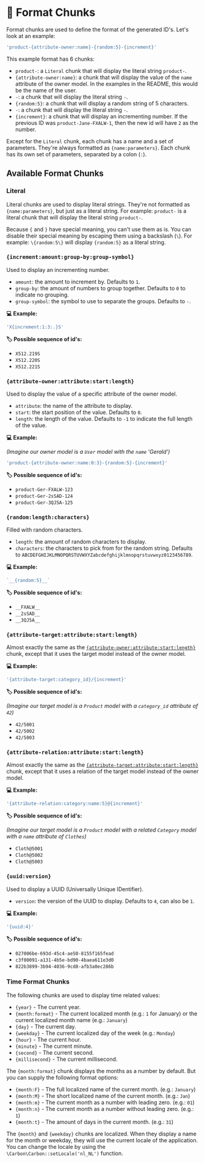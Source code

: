 # 🍪 Format Chunks

Format chunks are used to define the format of the generated ID's. Let's look at an example:

```php
'product-{attribute-owner:name}-{random:5}-{increment}'
```

This example format has 6 chunks:

* `product-`: a `Literal` chunk that will display the literal string `product-`.
* `{attribute-owner:name}`: a chunk that will display the value of the `name` attribute of the owner model. In the examples in the README, this would be the name of the user.
* `-`: a chunk that will display the literal string `-`.
* `{random:5}`: a chunk that will display a random string of 5 characters.
* `-`: a chunk that will display the literal string `-`.
* `{increment}`: a chunk that will display an incrementing number. If the previous ID was `product-Jane-FXALW-1`, then the new id will have `2` as the number.

Except for the `Literal` chunk, each chunk has a name and a set of parameters. They're always formatted as `{name:parameters}`. Each chunk has its own set of parameters, separated by a colon (`:`).

## Available Format Chunks

### Literal

Literal chunks are used to display literal strings. They're not formatted as `{name:parameters}`, but just as a literal string. For example: `product-` is a literal chunk that will display the literal string `product-`.

Because `{` and `}` have special meaning, you can't use them as is. You can disable their special meaning by escaping them using a backslash (`\`). For example: `\{random:5\}` will display `{random:5}` as a literal string.

### `{increment:amount:group-by:group-symbol}`

Used to display an incrementing number.

* `amount`: the amount to increment by. Defaults to `1`.
* `group-by`: the amount of numbers to group together. Defaults to `0` to indicate no grouping.
* `group-symbol`: the symbol to use to separate the groups. Defaults to `-`.

**💻 Example:**

```php
'X{increment:1:3:.}S'
```

**🏷 Possible sequence of id's:**

* `X512.219S`
* `X512.220S`
* `X512.221S`

### `{attribute-owner:attribute:start:length}`

Used to display the value of a specific attribute of the owner model.

* `attribute`: the name of the attribute to display.
* `start`: the start position of the value. Defaults to `0`.
* `length`: the length of the value. Defaults to `-1` to indicate the full length of the value.

**💻 Example:**

*(Imagine our owner model is a `User` model with the `name` 'Gerald')*

```php
'product-{attribute-owner:name:0:3}-{random:5}-{increment}'
```

**🏷 Possible sequence of id's:**

* `product-Ger-FXALW-123`
* `product-Ger-2sSAD-124`
* `product-Ger-3QJ5A-125`

### `{random:length:characters}`

Filled with random characters.

* `length`: the amount of random characters to display.
* `characters`: the characters to pick from for the random string. Defaults to `ABCDEFGHIJKLMNOPQRSTUVWXYZabcdefghijklmnopqrstuvwxyz0123456789`.

**💻 Example:**

```php
`__{random:5}__`
```

**🏷 Possible sequence of id's:**

* `__FXALW__`
* `__2sSAD__`
* `__3QJ5A__`

### `{attribute-target:attribute:start:length}`

Almost exactly the same as the [`{attribute-owner:attribute:start:length}`](#attribute-ownerattributestartlength) chunk, except that it uses the target model instead of the owner model.

**💻 Example:**

```php
'{attribute-target:category_id}/{increment}'
```

**🏷 Possible sequence of id's:**

*(Imagine our target model is a `Product` model with a `category_id` attribute of `42`)*

* `42/5001`
* `42/5002`
* `42/5003`

### `{attribute-relation:attribute:start:length}`

Almost exactly the same as the [`{attribute-target:attribute:start:length}`](#attribute-ownerattributestartlength) chunk, except that it uses a relation of the target model instead of the owner model.

**💻 Example:**

```php
'{attribute-relation:category:name:5}@{increment}'
```

**🏷 Possible sequence of id's:**

*(Imagine our target model is a `Product` model with a related `Category` model with a `name` attribute of `Clothes`)*

* `Cloth@5001`
* `Cloth@5002`
* `Cloth@5003`

### `{uuid:version}`

Used to display a UUID (Universally Unique IDentifier).

* `version`: the version of the UUID to display. Defaults to `4`, can also be `1`.

**💻 Example:**

```php
'{uuid:4}'
```

**🏷 Possible sequence of id's:**

* `027006be-693d-45c4-ae50-8155f165fead`
* `c3f00091-a131-4b5e-bd90-4baea611e3d0`
* `822b3899-3b94-4036-9cd8-afb3a0ec286b`

### Time Format Chunks

The following chunks are used to display time related values:

* `{year}` - The current year.
* `{month:format}` - The current localized month (e.g.: `1` for January) or the current localized month name (e.g.: `January`)
* `{day}` - The current day.
* `{weekday}` - The current localized day of the week (e.g.: `Monday`)
* `{hour}` - The current hour.
* `{minute}` - The current minute.
* `{second}` - The current second.
* `{millisecond}` - The current millisecond.

The `{month:format}` chunk displays the months as a number by default. But you can supply the following format options:

* `{month:F}` - The full localized name of the current month. (e.g.: `January`)
* `{month:M}` - The short localized name of the current month. (e.g.: `Jan`)
* `{month:m}` - The current month as a number with leading zero. (e.g.: `01`)
* `{month:n}` - The current month as a number without leading zero. (e.g.: `1`)
* `{month:t}` - The amount of days in the current month. (e.g.: `31`)

The `{month}` and `{weekday}` chunks are localized. When they display a name for the month or weekday, they will use the current locale of the application. You can change the locale by using the `\Carbon\Carbon::setLocale('nl_NL')` function.
